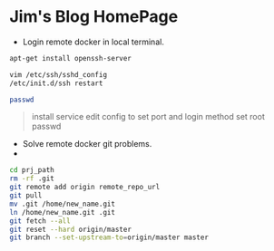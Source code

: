 # Jim's Blog HomePage

* Login remote docker in local terminal.
```bash
apt-get install openssh-server

vim /etc/ssh/sshd_config
/etc/init.d/ssh restart

passwd
```
> install service
> edit config to set port and login method
> set root passwd

* Solve remote docker git problems.
* 
```bash
cd prj_path
rm -rf .git
git remote add origin remote_repo_url
git pull
mv .git /home/new_name.git
ln /home/new_name.git .git
git fetch --all
git reset --hard origin/master
git branch --set-upstream-to=origin/master master
```

